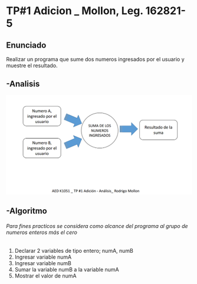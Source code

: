 # TP#1 Adicion _ Mollon, Leg. 162821-5
## Enunciado
Realizar un programa que sume dos numeros ingresados por el usuario y muestre el resultado.

## -Analisis
![Analisis grafico](https://github.com/mollonr/Adicion/blob/master/TP%231%20-%20Analisis.png)
 
 ## -Algoritmo
 ###### *Para fines practicos se considera como alcance del programa al grupo de numeros enteros más el cero*

 1) Declarar 2 variables de tipo entero; numA, numB
 2) Ingresar variable numA
 3) Ingresar variable numB
 4) Sumar la variable numB a la variable numA
 5) Mostrar el valor de numA
